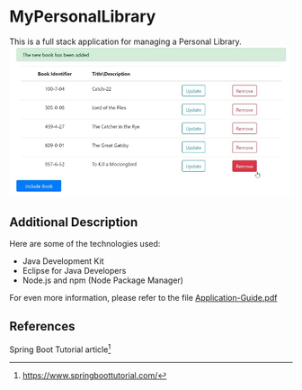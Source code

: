 # MyPersonalLibrary
This is a full stack application for managing a Personal Library.
![screenshot](./Application-Screenshot.jpg)
<br>

## Additional Description
Here are some of the technologies used:
- Java Development Kit
- Eclipse for Java Developers
- Node.js and npm (Node Package Manager)

For even more information, please refer to the file [Application-Guide.pdf](./Application-Guide.pdf)

## References
Spring Boot Tutorial article[^1]
[^1]: https://www.springboottutorial.com/
